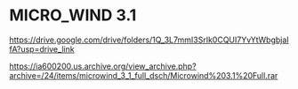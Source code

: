 # MICRO_WIND 3.1

https://drive.google.com/drive/folders/1Q_3L7mmI3SrIk0CQUI7YvYtWbgbjaIfA?usp=drive_link


https://ia600200.us.archive.org/view_archive.php?archive=/24/items/microwind_3_1_full_dsch/Microwind%203.1%20Full.rar

